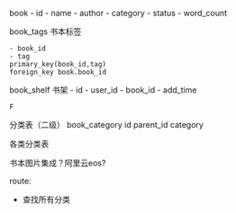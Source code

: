 book
	- id
	- name
	- author
	- category
	- status 
	- word_count

book_tags 书本标签

	- book_id
	- tag 
	primary_key(book_id,tag)
	foreign_key book.book_id


book_shelf 书架
	- id
	- user_id
	- book_id
	- add_time

	F

分类表（二级）
book_category
	id
	parent_id
	category



各类分类表



书本图片集成？阿里云eos?

route:

- 查找所有分类